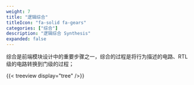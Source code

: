 ```yaml
---
weight: 7
title: "逻辑综合"
titleIcon: "fa-solid fa-gears"
categories: ["综合"]
description: "逻辑综合 Synthesis"
expanded: false
---
```


综合是前端模块设计中的重要步骤之一，综合的过程是将行为描述的电路、RTL 级的电路转换到门级的过程；

{{< treeview
  display="tree"
/>}}
